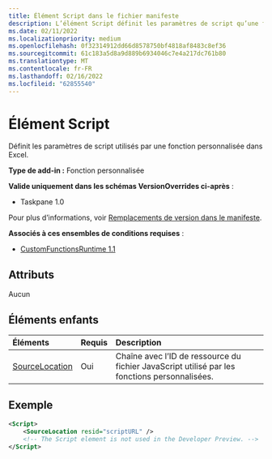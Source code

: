 ```yaml
---
title: Élément Script dans le fichier manifeste
description: L’élément Script définit les paramètres de script qu’une fonction personnalisée utilise dans Excel.
ms.date: 02/11/2022
ms.localizationpriority: medium
ms.openlocfilehash: 0f32314912dd66d8578750bf4818af8483c8ef36
ms.sourcegitcommit: 61c183a5d8a9d889b6934046c7e4a217dc761b80
ms.translationtype: MT
ms.contentlocale: fr-FR
ms.lasthandoff: 02/16/2022
ms.locfileid: "62855540"
---
```

# <a name="script-element"></a>Élément Script

Définit les paramètres de script utilisés par une fonction personnalisée dans Excel.

**Type de add-in :** Fonction personnalisée

**Valide uniquement dans les schémas VersionOverrides ci-après** :

- Taskpane 1.0

Pour plus d’informations, voir [Remplacements de version dans le manifeste](../../develop/add-in-manifests.md#version-overrides-in-the-manifest).

**Associés à ces ensembles de conditions requises** :

- [CustomFunctionsRuntime 1.1](../requirement-sets/custom-functions-requirement-sets.md)

## <a name="attributes"></a>Attributs

Aucun

## <a name="child-elements"></a>Éléments enfants

|Éléments  |  Requis  |  Description  |
|:-----|:-----|:-----|
|  [SourceLocation](customfunctionssourcelocation.md)  |  Oui  | Chaîne avec l’ID de ressource du fichier JavaScript utilisé par les fonctions personnalisées.|

## <a name="example"></a>Exemple

```xml
<Script>
    <SourceLocation resid="scriptURL" />
    <!-- The Script element is not used in the Developer Preview. -->
</Script>
```

